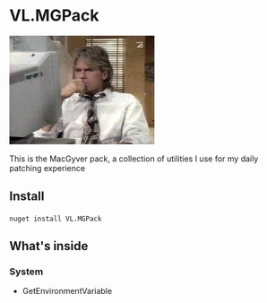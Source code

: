 # VL.MGPack

![patching-hard](doc/img/image.jpg)

This is the MacGyver pack, a collection of utilities I use for my daily patching experience

## Install

`nuget install VL.MGPack`

## What's inside

### System

- GetEnvironmentVariable
